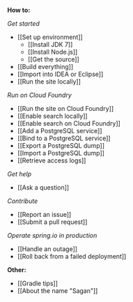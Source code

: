 **How to:**

_Get started_
 - [[Set up environment]]
   - [[Install JDK 7]]
   - [[Install Node.js]]
   - [[Get the source]]
 - [[Build everything]]
 - [[Import into IDEA or Eclipse]]
 - [[Run the site locally]]

_Run on Cloud Foundry_
 - [[Run the site on Cloud Foundry]]
 - [[Enable search locally]]
 - [[Enable search on Cloud Foundry]]
 - [[Add a PostgreSQL service]]
 - [[Bind to a PostgreSQL service]]
 - [[Export a PostgreSQL dump]]
 - [[Import a PostgreSQL dump]]
 - [[Retrieve access logs]]

_Get help_
 - [[Ask a question]]

_Contribute_
 - [[Report an issue]]
 - [[Submit a pull request]]

_Operate spring.io in production_
 - [[Handle an outage]]
 - [[Roll back from a failed deployment]]

**Other:**
 - [[Gradle tips]]
 - [[About the name "Sagan"]]